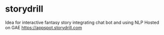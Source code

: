 # storydrill
Idea for interactive fantasy story integrating chat bot and using NLP 
Hosted on GAE https://appspot.storydrill.com
